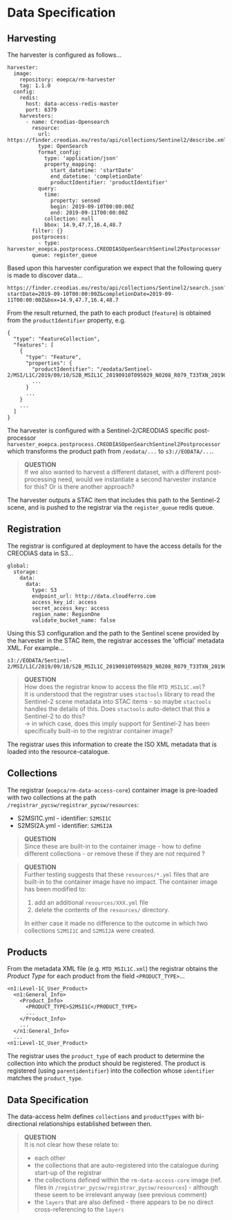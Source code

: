 # Data Specification

## Harvesting

The harvester is configured as follows...

```
harvester:
  image:
    repository: eoepca/rm-harvester
    tag: 1.1.0
  config:
    redis:
      host: data-access-redis-master
      port: 6379
    harvesters:
      - name: Creodias-Opensearch
        resource:
          url: https://finder.creodias.eu/resto/api/collections/Sentinel2/describe.xml
          type: OpenSearch
          format_config:
            type: 'application/json'
            property_mapping:
              start_datetime: 'startDate'
              end_datetime: 'completionDate'
              productIdentifier: 'productIdentifier'
          query:
            time:
              property: sensed
              begin: 2019-09-10T00:00:00Z
              end: 2019-09-11T00:00:00Z
            collection: null
            bbox: 14.9,47.7,16.4,48.7
        filter: {}
        postprocess:
          - type: harvester_eoepca.postprocess.CREODIASOpenSearchSentinel2Postprocessor
        queue: register_queue
```

Based upon this harvester configuration we expect that the following query is made to discover data...

```
https://finder.creodias.eu/resto/api/collections/Sentinel2/search.json?startDate=2019-09-10T00:00:00Z&completionDate=2019-09-11T00:00:00Z&box=14.9,47.7,16.4,48.7
```

From the result returned, the path to each product (`feature`) is obtained from the `productIdentifier` property, e.g.

```
{
  "type": "FeatureCollection",
  "features": [
    {
      "type": "Feature",
      "properties": {
        "productIdentifier": "/eodata/Sentinel-2/MSI/L1C/2019/09/10/S2B_MSIL1C_20190910T095029_N0208_R079_T33TXN_20190910T120910.SAFE"
        ...
      }
      ...
    }
    ...
  ]
}
```

The harvester is configured with a Sentinel-2/CREODIAS specific post-processor `harvester_eoepca.postprocess.CREODIASOpenSearchSentinel2Postprocessor` which transforms the product path from `/eodata/...` to `s3://EODATA/...`.

> **QUESTION**<br>
> If we also wanted to harvest a different dataset, with a different post-processing need, would we instantiate a second harvester instance for this? Or is there another approach?

The harvester outputs a STAC item that includes this path to the Sentinel-2 scene, and is pushed to the registrar via the `register_queue` redis queue.

## Registration

The registrar is configured at deployment to have the access details for the CREODIAS data in S3...

```
global:
  storage:
    data:
      data:
        type: S3
        endpoint_url: http://data.cloudferro.com
        access_key_id: access
        secret_access_key: access
        region_name: RegionOne
        validate_bucket_name: false
```

Using this S3 configuration and the path to the Sentinel scene provided by the harvester in the STAC item, the registrar accesses the 'official' metadata XML. For example...

```
s3://EODATA/Sentinel-2/MSI/L1C/2019/09/10/S2B_MSIL1C_20190910T095029_N0208_R079_T33TXN_20190910T120910.SAFE/MTD_MSIL1C.xml
```

> **QUESTION**<br>
> How does the registrar know to access the file `MTD_MSIL1C.xml`?<br>
> It is understood that the registrar uses `stactools` library to read the Sentinel-2 scene metadata into STAC items - so maybe `stactools` handles the details of this. Does `stactools` auto-detect that this a Sentinel-2 to do this?<br>
> -> in which case, does this imply support for Sentinel-2 has been specifically built-in to the registrar container image?

The registrar uses this information to create the ISO XML metadata that is loaded into the resource-catalogue.

## Collections

The registrar (`eoepca/rm-data-access-core`) container image is pre-loaded with two collections at the path `/registrar_pycsw/registrar_pycsw/resources`:

* S2MSI1C.yml - identifier: `S2MSI1C`
* S2MSI2A.yml - identifier: `S2MSI2A`

> **QUESTION**<br>
> Since these are built-in to the container image - how to define different collections - or remove these if they are not required ?

> **QUESTION**<br>
> Further testing suggests that these `resources/*.yml` files that are built-in to the container image have no impact. The container image has been modified to:
> 
> 1. add an additional `resources/XXX.yml` file
> 1. delete the contents of the `resources/` directory.
> 
> In either case it made no difference to the outcome in which two collections `S2MSI1C` and `S2MSI2A` were created.

## Products

From the metadata XML file (e.g. `MTD_MSIL1C.xml`) the registrar obtains the _Product Type_ for each product from the field `<PRODUCT_TYPE>`...

```
<n1:Level-1C_User_Product>
  <n1:General_Info>
    <Product_Info>
      <PRODUCT_TYPE>S2MSI1C</PRODUCT_TYPE>
      ...
    </Product_Info>
    ...
  </n1:General_Info>
  ...
<n1:Level-1C_User_Product>
```

The registrar uses the `product_type` of each product to determine the collection into which the product should be registered. The product is registered (using `parentidentifier`) into the collection whose `identifier` matches the `product_type`.

## Data Specification

The data-access helm defines `collections` and `productTypes` with bi-directional relationships established between then.

> **QUESTION**<br>
> It is not clear how these relate to:
> 
> * each other
> * the collections that are auto-registered into the catalogue during start-up of the registrar
> * the collections defined within the `rm-data-access-core` image (ref. files in `/registrar_pycsw/registrar_pycsw/resources`) - although these seem to be irrelevant anyway (see previous comment)
> * the `layers` that are also defined - there appears to be no direct cross-referencing to the `layers`

